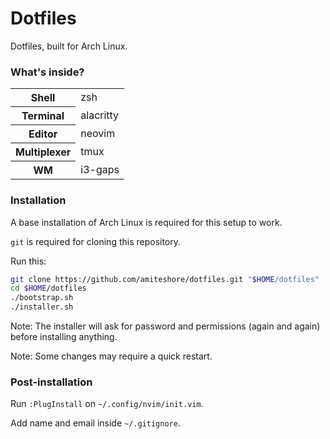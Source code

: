 # Dotfiles

Dotfiles, built for Arch Linux.

### What's inside?

<table>
  <tr>
    <th>Shell</th>
    <td>zsh</td>
  </tr>
  <tr>
    <th>Terminal</th>
    <td>alacritty</td>
  </tr>
  <tr>
    <th>Editor</th>
    <td>neovim</td>
  </tr>
  <tr>
    <th>Multiplexer</th>
    <td>tmux</td>
  </tr>
  <tr>
    <th>WM</th>
    <td>i3-gaps</td>
  </tr>
</table>

### Installation

A base installation of Arch Linux is required for this setup to work.

`git` is required for cloning this repository.

Run this:

```sh
git clone https://github.com/amiteshore/dotfiles.git "$HOME/dotfiles"
cd $HOME/dotfiles
./bootstrap.sh
./installer.sh
```

Note: The installer will ask for password and permissions (again and again) before installing anything.

Note: Some changes may require a quick restart.

### Post-installation

Run `:PlugInstall` on `~/.config/nvim/init.vim`.

Add name and email inside `~/.gitignore`.
